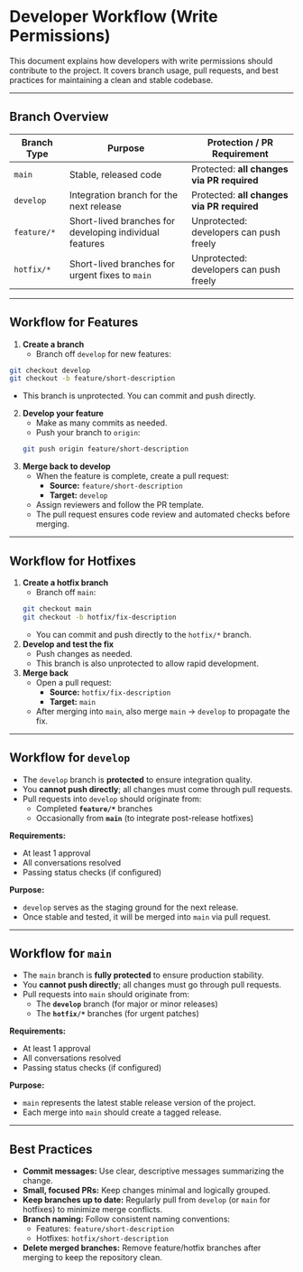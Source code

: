 # Developer Workflow (Write Permissions)

This document explains how developers with write permissions should contribute to the project. It covers branch usage, pull requests, and best practices for maintaining a clean and stable codebase.

---
## Branch Overview

| Branch Type | Purpose                                                 | Protection / PR Requirement                |
| ----------- | ------------------------------------------------------- | ------------------------------------------ |
| `main`      | Stable, released code                                   | Protected: **all changes via PR required** |
| `develop`   | Integration branch for the next release                 | Protected: **all changes via PR required** |
| `feature/*` | Short-lived branches for developing individual features | Unprotected: developers can push freely    |
| `hotfix/*`  | Short-lived branches for urgent fixes to `main`         | Unprotected: developers can push freely    |

---
## Workflow for Features

1. **Create a branch**
   - Branch off `develop` for new features:
```bash
git checkout develop
git checkout -b feature/short-description
```
- This branch is unprotected. You can commit and push directly.

2. **Develop your feature**
    - Make as many commits as needed.
    - Push your branch to `origin`:
    ```bash
    git push origin feature/short-description
    ```
3. **Merge back to develop**
    - When the feature is complete, create a pull request:
        - **Source:** `feature/short-description`
        - **Target:** `develop`
    - Assign reviewers and follow the PR template.
    - The pull request ensures code review and automated checks before merging.

---
## Workflow for Hotfixes

1. **Create a hotfix branch**
    - Branch off `main`:
	```bash
	git checkout main
	git checkout -b hotfix/fix-description
	```
    - You can commit and push directly to the `hotfix/*` branch.
2. **Develop and test the fix**
    - Push changes as needed.
    - This branch is also unprotected to allow rapid development.
3. **Merge back**
    - Open a pull request:
        - **Source:** `hotfix/fix-description`
        - **Target:** `main`
    - After merging into `main`, also merge `main` → `develop` to propagate the fix.

---
## Workflow for `develop`

- The `develop` branch is **protected** to ensure integration quality.
- You **cannot push directly**; all changes must come through pull requests.
- Pull requests into `develop` should originate from:
    - Completed **`feature/*`** branches
    - Occasionally from **`main`** (to integrate post-release hotfixes)

**Requirements:**
- At least 1 approval
- All conversations resolved
- Passing status checks (if configured)

**Purpose:**
- `develop` serves as the staging ground for the next release.
- Once stable and tested, it will be merged into `main` via pull request.

---
## Workflow for `main`

- The `main` branch is **fully protected** to ensure production stability.
- You **cannot push directly**; all changes must go through pull requests.
- Pull requests into `main` should originate from:
    - The **`develop`** branch (for major or minor releases)
    - The **`hotfix/*`** branches (for urgent patches)

**Requirements:**
- At least 1 approval
- All conversations resolved
- Passing status checks (if configured)

**Purpose:**
- `main` represents the latest stable release version of the project.
- Each merge into `main` should create a tagged release.

---
## Best Practices

- **Commit messages:** Use clear, descriptive messages summarizing the change.
- **Small, focused PRs:** Keep changes minimal and logically grouped.
- **Keep branches up to date:** Regularly pull from `develop` (or `main` for hotfixes) to minimize merge conflicts.
- **Branch naming:** Follow consistent naming conventions:
    - Features: `feature/short-description`
    - Hotfixes: `hotfix/short-description`
- **Delete merged branches:** Remove feature/hotfix branches after merging to keep the repository clean.